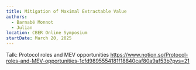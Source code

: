 ```yaml
---
title: Mitigation of Maximal Extractable Value
authors:
  - Barnabé Monnot
  - Julian
location: CBER Online Symposium
startDate: March 20, 2025
---
```


Talk: Protocol roles and MEV opportunities <https://www.notion.so/Protocol-roles-and-MEV-opportunities-1cfd9895554181f18840caf80a9af53b?pvs=21>
